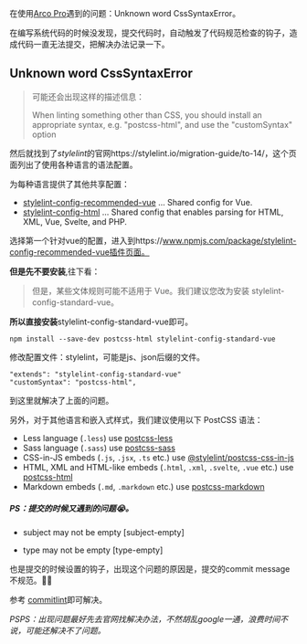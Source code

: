 在使用[Arco Pro](https://arco.design/vue/docs/pro/start)遇到的问题：Unknown word CssSyntaxError。

在编写系统代码的时候没发现，提交代码时，自动触发了代码规范检查的钩子，造成代码一直无法提交，把解决办法记录一下。

## Unknown word CssSyntaxError



> 可能还会出现这样的描述信息：
>
> When linting something other than CSS, you should install an appropriate syntax, e.g. "postcss-html", and use the "customSyntax" option
>

然后就找到了*stylelint*的官网https://stylelint.io/migration-guide/to-14/，这个页面列出了使用各种语言的语法配置。

为每种语言提供了其他共享配置：

- [stylelint-config-recommended-vue](https://www.npmjs.com/package/stylelint-config-recommended-vue) ... Shared config for Vue.
- [stylelint-config-html](https://www.npmjs.com/package/stylelint-config-html) ... Shared config that enables parsing for HTML, XML, Vue, Svelte, and PHP.

选择第一个针对vue的配置，进入到https://www.npmjs.com/package/stylelint-config-recommended-vue插件页面。

**但是先不要安装**,往下看：

> 但是，某些文体规则可能不适用于 Vue。我们建议您改为安装 stylelint-config-standard-vue。

**所以直接安装**stylelint-config-standard-vue即可。

``` shell
npm install --save-dev postcss-html stylelint-config-standard-vue
```

修改配置文件：stylelint，可能是js、json后缀的文件。

```
"extends": "stylelint-config-standard-vue"
"customSyntax": "postcss-html",
```

到这里就解决了上面的问题。

另外，对于其他语言和嵌入式样式，我们建议使用以下 PostCSS 语法：

- Less language (`.less`) use [postcss-less](https://www.npmjs.com/package/postcss-less)
- Sass language (`.sass`) use [postcss-sass](https://www.npmjs.com/package/postcss-sass)
- CSS-in-JS embeds (`.js`, `.jsx`, `.ts` etc.) use [@stylelint/postcss-css-in-js](https://www.npmjs.com/package/@stylelint/postcss-css-in-js)
- HTML, XML and HTML-like embeds (`.html`, `.xml`, `.svelte`, `.vue` etc.) use [postcss-html](https://www.npmjs.com/package/postcss-html)
- Markdown embeds (`.md`, `.markdown` etc.) use [postcss-markdown](https://www.npmjs.com/package/postcss-markdown)

##### PS：提交的时候又遇到的问题😭。

- subject may not be empty [subject-empty] 

- type may not be empty [type-empty]

也是提交的时候设置的钩子，出现这个问题的原因是，提交的commit message不规范。😵‍💫

参考 [commitlint](https://commitlint.js.org/#/)即可解决。



*PSPS：出现问题最好先去官网找解决办法，不然胡乱google一通，浪费时间不说，可能还解决不了问题。*
